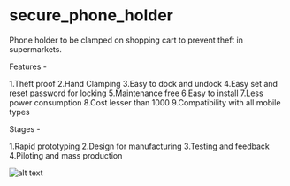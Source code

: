 # secure_phone_holder
Phone holder to be clamped on shopping cart to prevent theft in supermarkets.

Features - 

  1.Theft proof
  2.Hand Clamping
  3.Easy to dock and undock
  4.Easy set and reset password for locking
  5.Maintenance free
  6.Easy to install
  7.Less power consumption
  8.Cost lesser than 1000
  9.Compatibility with all mobile types

Stages - 

  1.Rapid prototyping
  2.Design for manufacturing
  3.Testing and feedback
  4.Piloting and mass production

![alt text](https://github.com/bluntbrain/secure_phone_holder/securephoneholder.jpeg?imgmax=800)
